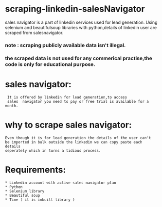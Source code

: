 # scraping-linkedin-salesNavigator
 sales navigator is a part of linkedin services used for lead generation. Using selenium and beautifulsoup libraries with python,details of  linkedin user are scraped from salesnavigator.

### note : scraping publicly available data isn't illegal.  
### the scraped data is not used for any commerical practise,the code is only for educational purpose.

# sales navigator:
     It is offered by linkedin for lead generation,to access  
     sales  navigator you need to pay or free trial is available for a month.

# why to scrape sales navigator:
    Even though it is for lead generation the details of the user can't  
    be imported in bulk outside the linkedin we can copy paste each details  
    seperately which in turns a tidious process.

# Requirements:
    * Linkedin account with active sales navigator plan
    * Python
    * Selenium library
    * Beautiful soup
    * Time ( it is inbuilt library )

